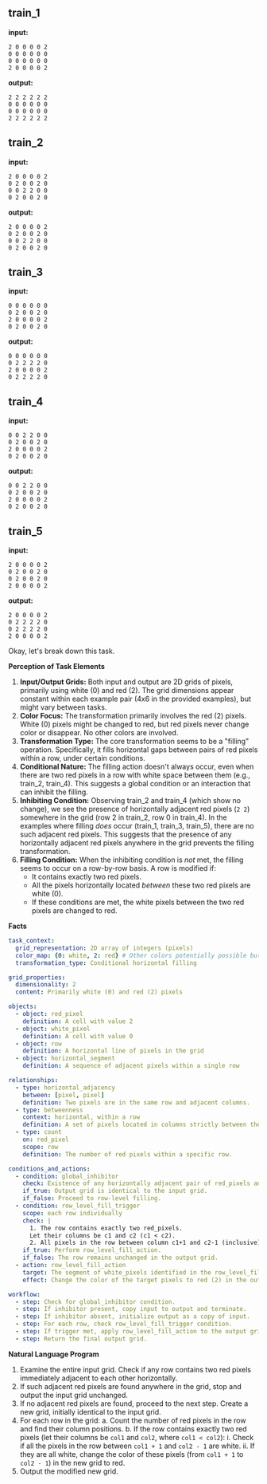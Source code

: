 
## train_1

**input:**
```
2 0 0 0 0 2
0 0 0 0 0 0
0 0 0 0 0 0
2 0 0 0 0 2
```


**output:**
```
2 2 2 2 2 2
0 0 0 0 0 0
0 0 0 0 0 0
2 2 2 2 2 2
```


## train_2

**input:**
```
2 0 0 0 0 2
0 2 0 0 2 0
0 0 2 2 0 0
0 2 0 0 2 0
```


**output:**
```
2 0 0 0 0 2
0 2 0 0 2 0
0 0 2 2 0 0
0 2 0 0 2 0
```


## train_3

**input:**
```
0 0 0 0 0 0
0 2 0 0 2 0
2 0 0 0 0 2
0 2 0 0 2 0
```


**output:**
```
0 0 0 0 0 0
0 2 2 2 2 0
2 0 0 0 0 2
0 2 2 2 2 0
```


## train_4

**input:**
```
0 0 2 2 0 0
0 2 0 0 2 0
2 0 0 0 0 2
0 2 0 0 2 0
```


**output:**
```
0 0 2 2 0 0
0 2 0 0 2 0
2 0 0 0 0 2
0 2 0 0 2 0
```


## train_5

**input:**
```
2 0 0 0 0 2
0 2 0 0 2 0
0 2 0 0 2 0
2 0 0 0 0 2
```


**output:**
```
2 0 0 0 0 2
0 2 2 2 2 0
0 2 2 2 2 0
2 0 0 0 0 2
```

Okay, let's break down this task.

**Perception of Task Elements**

1.  **Input/Output Grids:** Both input and output are 2D grids of pixels, primarily using white (0) and red (2). The grid dimensions appear constant within each example pair (4x6 in the provided examples), but might vary between tasks.
2.  **Color Focus:** The transformation primarily involves the red (2) pixels. White (0) pixels might be changed to red, but red pixels never change color or disappear. No other colors are involved.
3.  **Transformation Type:** The core transformation seems to be a "filling" operation. Specifically, it fills horizontal gaps between pairs of red pixels within a row, under certain conditions.
4.  **Conditional Nature:** The filling action doesn't always occur, even when there are two red pixels in a row with white space between them (e.g., train_2, train_4). This suggests a global condition or an interaction that can inhibit the filling.
5.  **Inhibiting Condition:** Observing train_2 and train_4 (which show no change), we see the presence of horizontally adjacent red pixels (`2 2`) somewhere in the grid (row 2 in train_2, row 0 in train_4). In the examples where filling *does* occur (train_1, train_3, train_5), there are no such adjacent red pixels. This suggests that the presence of any horizontally adjacent red pixels anywhere in the grid prevents the filling transformation.
6.  **Filling Condition:** When the inhibiting condition is *not* met, the filling seems to occur on a row-by-row basis. A row is modified if:
    *   It contains exactly two red pixels.
    *   All the pixels horizontally located *between* these two red pixels are white (0).
    *   If these conditions are met, the white pixels between the two red pixels are changed to red.

**Facts**


```yaml
task_context:
  grid_representation: 2D array of integers (pixels)
  color_map: {0: white, 2: red} # Other colors potentially possible but not used in examples
  transformation_type: Conditional horizontal filling

grid_properties:
  dimensionality: 2
  content: Primarily white (0) and red (2) pixels

objects:
  - object: red_pixel
    definition: A cell with value 2
  - object: white_pixel
    definition: A cell with value 0
  - object: row
    definition: A horizontal line of pixels in the grid
  - object: horizontal_segment
    definition: A sequence of adjacent pixels within a single row

relationships:
  - type: horizontal_adjacency
    between: [pixel, pixel]
    definition: Two pixels are in the same row and adjacent columns.
  - type: betweenness
    context: horizontal, within a row
    definition: A set of pixels located in columns strictly between the columns of two other pixels in the same row.
  - type: count
    on: red_pixel
    scope: row
    definition: The number of red pixels within a specific row.

conditions_and_actions:
  - condition: global_inhibitor
    check: Existence of any horizontally adjacent pair of red_pixels anywhere in the input grid.
    if_true: Output grid is identical to the input grid.
    if_false: Proceed to row-level filling.
  - condition: row_level_fill_trigger
    scope: each row individually
    check: |
      1. The row contains exactly two red_pixels.
      Let their columns be c1 and c2 (c1 < c2).
      2. All pixels in the row between column c1+1 and c2-1 (inclusive) are white_pixels.
    if_true: Perform row_level_fill_action.
    if_false: The row remains unchanged in the output grid.
  - action: row_level_fill_action
    target: The segment of white_pixels identified in the row_level_fill_trigger condition.
    effect: Change the color of the target pixels to red (2) in the output grid.

workflow:
  - step: Check for global_inhibitor condition.
  - step: If inhibitor present, copy input to output and terminate.
  - step: If inhibitor absent, initialize output as a copy of input.
  - step: For each row, check row_level_fill_trigger condition.
  - step: If trigger met, apply row_level_fill_action to the output grid for that row.
  - step: Return the final output grid.
```


**Natural Language Program**

1.  Examine the entire input grid. Check if any row contains two red pixels immediately adjacent to each other horizontally.
2.  If such adjacent red pixels are found anywhere in the grid, stop and output the input grid unchanged.
3.  If no adjacent red pixels are found, proceed to the next step. Create a new grid, initially identical to the input grid.
4.  For each row in the grid:
    a.  Count the number of red pixels in the row and find their column positions.
    b.  If the row contains exactly two red pixels (let their columns be `col1` and `col2`, where `col1 < col2`):
        i.  Check if all the pixels in the row between `col1 + 1` and `col2 - 1` are white.
        ii. If they are all white, change the color of these pixels (from `col1 + 1` to `col2 - 1`) in the new grid to red.
5.  Output the modified new grid.
